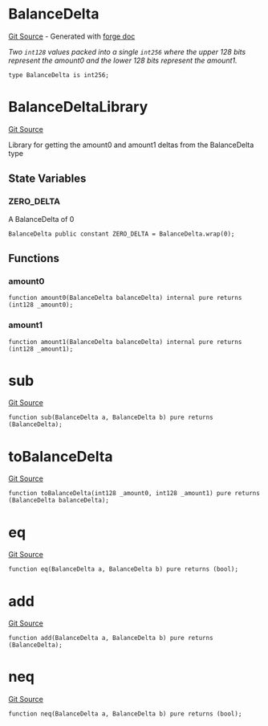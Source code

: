 # BalanceDelta
[Git Source](https://github.com/uniswap/v4-core/blob/80311e34080fee64b6fc6c916e9a51a437d0e482/src/types/BalanceDelta.sol) - Generated with [forge doc](https://book.getfoundry.sh/reference/forge/forge-doc)

*Two `int128` values packed into a single `int256` where the upper 128 bits represent the amount0
and the lower 128 bits represent the amount1.*


```solidity
type BalanceDelta is int256;
```

# BalanceDeltaLibrary
[Git Source](https://github.com/uniswap/v4-core/blob/80311e34080fee64b6fc6c916e9a51a437d0e482/src/types/BalanceDelta.sol)

Library for getting the amount0 and amount1 deltas from the BalanceDelta type


## State Variables
### ZERO_DELTA
A BalanceDelta of 0


```solidity
BalanceDelta public constant ZERO_DELTA = BalanceDelta.wrap(0);
```


## Functions
### amount0


```solidity
function amount0(BalanceDelta balanceDelta) internal pure returns (int128 _amount0);
```

### amount1


```solidity
function amount1(BalanceDelta balanceDelta) internal pure returns (int128 _amount1);
```

# sub
[Git Source](https://github.com/uniswap/v4-core/blob/80311e34080fee64b6fc6c916e9a51a437d0e482/src/types/BalanceDelta.sol)


```solidity
function sub(BalanceDelta a, BalanceDelta b) pure returns (BalanceDelta);
```

# toBalanceDelta
[Git Source](https://github.com/uniswap/v4-core/blob/80311e34080fee64b6fc6c916e9a51a437d0e482/src/types/BalanceDelta.sol)


```solidity
function toBalanceDelta(int128 _amount0, int128 _amount1) pure returns (BalanceDelta balanceDelta);
```

# eq
[Git Source](https://github.com/uniswap/v4-core/blob/80311e34080fee64b6fc6c916e9a51a437d0e482/src/types/BalanceDelta.sol)


```solidity
function eq(BalanceDelta a, BalanceDelta b) pure returns (bool);
```

# add
[Git Source](https://github.com/uniswap/v4-core/blob/80311e34080fee64b6fc6c916e9a51a437d0e482/src/types/BalanceDelta.sol)


```solidity
function add(BalanceDelta a, BalanceDelta b) pure returns (BalanceDelta);
```

# neq
[Git Source](https://github.com/uniswap/v4-core/blob/80311e34080fee64b6fc6c916e9a51a437d0e482/src/types/BalanceDelta.sol)


```solidity
function neq(BalanceDelta a, BalanceDelta b) pure returns (bool);
```

